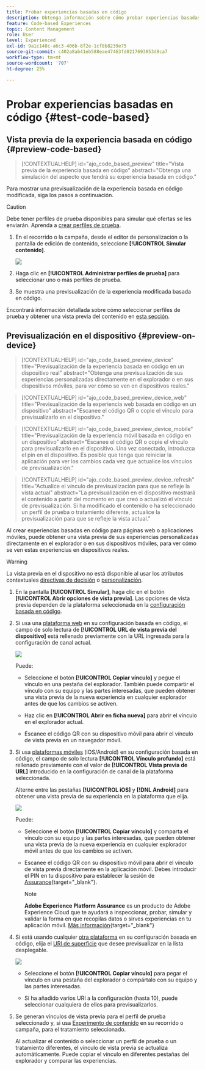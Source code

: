 ```yaml
---
title: Probar experiencias basadas en código
description: Obtenga información sobre cómo probar experiencias basadas en código en Journey Optimizer
feature: Code-based Experiences
topic: Content Management
role: User
level: Experienced
exl-id: 9a1c148c-a6c3-406b-8f2e-1cf8b8239e75
source-git-commit: c402a8ab41eb588eae47463fd0217693853d8ca7
workflow-type: tm+mt
source-wordcount: '707'
ht-degree: 25%

---
```


# Probar experiencias basadas en código {#test-code-based}

## Vista previa de la experiencia basada en código {#preview-code-based}

>[!CONTEXTUALHELP]
>id="ajo_code_based_preview"
>title="Vista previa de la experiencia basada en código"
>abstract="Obtenga una simulación del aspecto que tendrá su experiencia basada en código."

Para mostrar una previsualización de la experiencia basada en código modificada, siga los pasos a continuación.

>[!CAUTION]
>
>Debe tener perfiles de prueba disponibles para simular qué ofertas se les enviarán. Aprenda a [crear perfiles de prueba](../audience/creating-test-profiles.md).

1. En el recorrido o la campaña, desde el editor de personalización o la pantalla de edición de contenido, seleccione **[!UICONTROL Simular contenido]**.

   ![](assets/code-based-campaign-simulate.png)

1. Haga clic en **[!UICONTROL Administrar perfiles de prueba]** para seleccionar uno o más perfiles de prueba.

1. Se muestra una previsualización de la experiencia modificada basada en código.

Encontrará información detallada sobre cómo seleccionar perfiles de prueba y obtener una vista previa del contenido en [esta sección](../content-management/preview.md).

## Previsualización en el dispositivo {#preview-on-device}

>[!CONTEXTUALHELP]
>id="ajo_code_based_preview_device"
>title="Previsualización de la experiencia basada en código en un dispositivo real"
>abstract="Obtenga una previsualización de sus experiencias personalizadas directamente en el explorador o en sus dispositivos móviles, para ver cómo se ven en dispositivos reales."

>[!CONTEXTUALHELP]
>id="ajo_code_based_preview_device_web"
>title="Previsualización de la experiencia web basada en código en un dispositivo"
>abstract="Escanee el código QR o copie el vínculo para previsualizarlo en el dispositivo."

>[!CONTEXTUALHELP]
>id="ajo_code_based_preview_device_mobile"
>title="Previsualización de la experiencia móvil basada en código en un dispositivo"
>abstract="Escanee el código QR o copie el vínculo para previsualizarlo en el dispositivo. Una vez conectado, introduzca el pin en el dispositivo. Es posible que tenga que reiniciar la aplicación para ver los cambios cada vez que actualice los vínculos de previsualización."

>[!CONTEXTUALHELP]
>id="ajo_code_based_preview_device_refresh"
>title="Actualice el vínculo de previsualización para que se refleje la vista actual"
>abstract="La previsualización en el dispositivo mostrará el contenido a partir del momento en que creó o actualizó el vínculo de previsualización. Si ha modificado el contenido o ha seleccionado un perfil de prueba o tratamiento diferente, actualice la previsualización para que se refleje la vista actual."

Al crear experiencias basadas en código para páginas web o aplicaciones móviles, puede obtener una vista previa de sus experiencias personalizadas directamente en el explorador o en sus dispositivos móviles, para ver cómo se ven estas experiencias en dispositivos reales.

>[!WARNING]
>
>La vista previa en el dispositivo no está disponible al usar los atributos contextuales [directivas de decisión](../experience-decisioning/create-decision.md) o [personalización](../personalization/personalization-build-expressions.md).

1. En la pantalla **[!UICONTROL Simular]**, haga clic en el botón **[!UICONTROL Abrir opciones de vista previa]**. Las opciones de vista previa dependen de la plataforma seleccionada en la [configuración basada en código](code-based-configuration.md#create-code-based-configuration).

1. Si usa una [plataforma web](code-based-configuration.md#web) en su configuración basada en código, el campo de solo lectura de **[!UICONTROL URL de vista previa del dispositivo]** está rellenado previamente con la URL ingresada para la configuración de canal actual.

   ![](assets/preview-on-device-web.png)

   Puede:

   * Seleccione el botón **[!UICONTROL Copiar vínculo]** y pegue el vínculo en una pestaña del explorador. También puede compartir el vínculo con su equipo y las partes interesadas, que pueden obtener una vista previa de la nueva experiencia en cualquier explorador antes de que los cambios se activen.

   * Haz clic en **[!UICONTROL Abrir en ficha nueva]** para abrir el vínculo en el explorador actual.

   * Escanee el código QR con su dispositivo móvil para abrir el vínculo de vista previa en un navegador móvil.

1. Si usa [plataformas móviles](code-based-configuration.md#mobile) (iOS/Android) en su configuración basada en código, el campo de solo lectura **[!UICONTROL Vínculo profundo]** está rellenado previamente con el valor de **[!UICONTROL Vista previa de URL]** introducido en la configuración de canal de la plataforma seleccionada.

   Alterne entre las pestañas **[!UICONTROL iOS]** y **[!DNL Android]** para obtener una vista previa de su experiencia en la plataforma que elija.

   ![](assets/preview-on-device-mobile.png)

   Puede:

   * Seleccione el botón **[!UICONTROL Copiar vínculo]** y comparta el vínculo con su equipo y las partes interesadas, que pueden obtener una vista previa de la nueva experiencia en cualquier explorador móvil antes de que los cambios se activen.

   * Escanee el código QR con su dispositivo móvil para abrir el vínculo de vista previa directamente en la aplicación móvil. Debes introducir el PIN en tu dispositivo para establecer la sesión de [Assurance](https://experienceleague.adobe.com/en/docs/experience-platform/assurance/tutorials/implement-assurance){target="_blank"}.

     >[!NOTE]
     >
     >**Adobe Experience Platform Assurance** es un producto de Adobe Experience Cloud que te ayudará a inspeccionar, probar, simular y validar la forma en que recopilas datos o sirves experiencias en tu aplicación móvil. [Más información](https://experienceleague.adobe.com/es/docs/experience-platform/assurance/home){target="_blank"}

1. Si está usando cualquier [otra plataforma](code-based-configuration.md#other) en su configuración basada en código, elija el [URI de superficie](code-based-surface.md#surface-uri) que desee previsualizar en la lista desplegable.

   ![](assets/preview-on-device-other.png)

   * Seleccione el botón **[!UICONTROL Copiar vínculo]** para pegar el vínculo en una pestaña del explorador o compártalo con su equipo y las partes interesadas.

   * Si ha añadido varios URI a la configuración (hasta 10), puede seleccionar cualquiera de ellos para previsualizarlos.

1. Se generan vínculos de vista previa para el perfil de prueba seleccionado y, si usa [Experimento de contenido](../content-management/content-experiment.md) en su recorrido o campaña, para el tratamiento seleccionado.

   <!--If you have modified the content or selected a different treatment or test profile, scroll down to the bottom of the **[!UICONTROL Preview on device]** pop-up and click **[!UICONTROL Refresh preview link]** to reflect the current state.

   ![](assets/preview-on-device-refresh.png)-->

   <!--When creating a content experiment, you need to select a given treatment and click the **[!UICONTROL Simulate content]** button to obtain the link corresponding to that treatment, then select another treatment, click the **[!UICONTROL Simulate content]** button to obtain a new preview link, and so on.-->

   Al actualizar el contenido o seleccionar un perfil de prueba o un tratamiento diferentes, el vínculo de vista previa se actualiza automáticamente. Puede copiar el vínculo en diferentes pestañas del explorador y comparar las experiencias.

